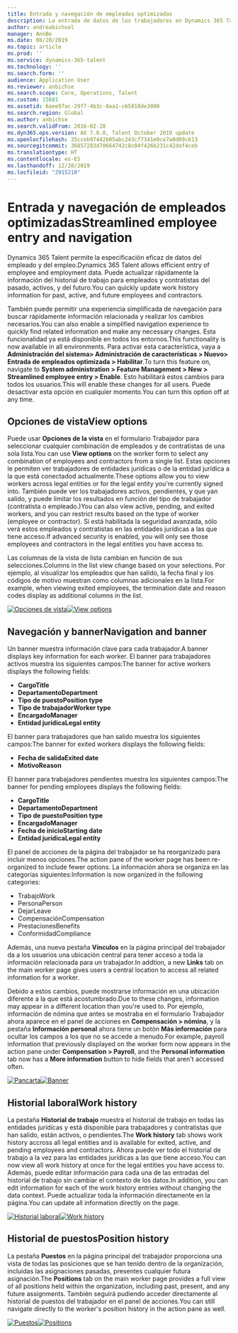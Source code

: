 ```yaml
---
title: Entrada y navegación de empleados optimizadas
description: La entrada de datos de los trabajadores en Dynamics 365 Talent se ha ampliado para permitir la entrada rápida para todos los empleados, del pasado, activos o del futuro. El modelo de navegación simplificado/consolidado se ha actualizado para buscar más rápidamente la información relacionada y ver y crear las actualizaciones necesarias.
author: andreabichsel
manager: AnnBe
ms.date: 08/20/2019
ms.topic: article
ms.prod: ''
ms.service: dynamics-365-talent
ms.technology: ''
ms.search.form: ''
audience: Application User
ms.reviewer: anbichse
ms.search.scope: Core, Operations, Talent
ms.custom: 15681
ms.assetid: 6aee97ac-29f7-4b3c-8aa1-c65810de3090
ms.search.region: Global
ms.author: anbichse
ms.search.validFrom: 2016-02-28
ms.dyn365.ops.version: AX 7.0.0, Talent October 2019 update
ms.openlocfilehash: 35cceb97442b05abc243cf7341e0ce7a0d09c613
ms.sourcegitcommit: 36857283d70664742c8c04f426b231c42daf4ceb
ms.translationtype: HT
ms.contentlocale: es-ES
ms.lasthandoff: 12/20/2019
ms.locfileid: "2915210"
---
```

# <a name="streamlined-employee-entry-and-navigation"></a><span data-ttu-id="8eba4-104">Entrada y navegación de empleados optimizadas</span><span class="sxs-lookup"><span data-stu-id="8eba4-104">Streamlined employee entry and navigation</span></span>

<span data-ttu-id="8eba4-105">Dynamics 365 Talent permite la especificación eficaz de datos del empleado y del empleo.</span><span class="sxs-lookup"><span data-stu-id="8eba4-105">Dynamics 365 Talent allows efficient entry of employee and employment data.</span></span> <span data-ttu-id="8eba4-106">Puede actualizar rápidamente la información del historial de trabajo para empleados y contratistas del pasado, activos, y del futuro.</span><span class="sxs-lookup"><span data-stu-id="8eba4-106">You can quickly update work history information for past, active, and future employees and contractors.</span></span>

<span data-ttu-id="8eba4-107">También puede permitir una experiencia simplificada de navegación para buscar rápidamente información relacionada y realizar los cambios necesarios.</span><span class="sxs-lookup"><span data-stu-id="8eba4-107">You can also enable a simplified navigation experience to quickly find related information and make any necessary changes.</span></span> <span data-ttu-id="8eba4-108">Esta funcionalidad ya está disponible en todos los entornos.</span><span class="sxs-lookup"><span data-stu-id="8eba4-108">This functionality is now available in all environments.</span></span> <span data-ttu-id="8eba4-109">Para activar esta característica, vaya a **Administración del sistema> Administración de características > Nuevo> Entrada de empleados optimizada > Habilitar**.</span><span class="sxs-lookup"><span data-stu-id="8eba4-109">To turn this feature on, navigate to **System administration > Feature Management > New > Streamlined employee entry > Enable**.</span></span> <span data-ttu-id="8eba4-110">Esto habilitará estos cambios para todos los usuarios.</span><span class="sxs-lookup"><span data-stu-id="8eba4-110">This will enable these changes for all users.</span></span> <span data-ttu-id="8eba4-111">Puede desactivar esta opción en cualquier momento.</span><span class="sxs-lookup"><span data-stu-id="8eba4-111">You can turn this option off at any time.</span></span>

## <a name="view-options"></a><span data-ttu-id="8eba4-112">Opciones de vista</span><span class="sxs-lookup"><span data-stu-id="8eba4-112">View options</span></span>

<span data-ttu-id="8eba4-113">Puede usar **Opciones de la vista** en el formulario Trabajador para seleccionar cualquier combinación de empleados y de contratistas de una sola lista.</span><span class="sxs-lookup"><span data-stu-id="8eba4-113">You can use **View options** on the worker form to select any combination of employees and contractors from a single list.</span></span> <span data-ttu-id="8eba4-114">Estas opciones le permiten ver trabajadores de entidades jurídicas o de la entidad jurídica a la que está conectadod actualmente.</span><span class="sxs-lookup"><span data-stu-id="8eba4-114">These options allow you to view workers across legal entities or for the legal entity you're currently signed into.</span></span> <span data-ttu-id="8eba4-115">También puede ver los trabajadores activos, pendientes, y que yan salido, y puede limitar los resultados en función del tipo de trabajador (contratista o empleado.)</span><span class="sxs-lookup"><span data-stu-id="8eba4-115">You can also view active, pending, and exited workers, and you can restrict results based on the type of worker (employee or contractor).</span></span> <span data-ttu-id="8eba4-116">Si está habilitada la seguridad avanzada, sólo verá estos empleados y contratistas en las entidades jurídicas a las que tiene acceso.</span><span class="sxs-lookup"><span data-stu-id="8eba4-116">If advanced security is enabled, you will only see those employees and contractors in the legal entities you have access to.</span></span>

<span data-ttu-id="8eba4-117">Las columnas de la vista de lista cambian en función de sus selecciones.</span><span class="sxs-lookup"><span data-stu-id="8eba4-117">Columns in the list view change based on your selections.</span></span> <span data-ttu-id="8eba4-118">Por ejemplo, al visualizar los empleados que han salido, la fecha final y los códigos de motivo muestran como columnas adicionales en la lista.</span><span class="sxs-lookup"><span data-stu-id="8eba4-118">For example, when viewing exited employees, the termination date and reason codes display as additional columns in the list.</span></span> 

<span data-ttu-id="8eba4-119">[![Opciones de vista](./media/Worker-view-option.png)](./media/worker-view-option.png)</span><span class="sxs-lookup"><span data-stu-id="8eba4-119">[![View options](./media/Worker-view-option.png)](./media/worker-view-option.png)</span></span>

## <a name="navigation-and-banner"></a><span data-ttu-id="8eba4-120">Navegación y banner</span><span class="sxs-lookup"><span data-stu-id="8eba4-120">Navigation and banner</span></span>

<span data-ttu-id="8eba4-121">Un banner muestra información clave para cada trabajador.</span><span class="sxs-lookup"><span data-stu-id="8eba4-121">A banner displays key information for each worker.</span></span> <span data-ttu-id="8eba4-122">El banner para trabajadores activos muestra los siguientes campos:</span><span class="sxs-lookup"><span data-stu-id="8eba4-122">The banner for active workers displays the following fields:</span></span>

- <span data-ttu-id="8eba4-123">**Cargo**</span><span class="sxs-lookup"><span data-stu-id="8eba4-123">**Title**</span></span>
- <span data-ttu-id="8eba4-124">**Departamento**</span><span class="sxs-lookup"><span data-stu-id="8eba4-124">**Department**</span></span>
- <span data-ttu-id="8eba4-125">**Tipo de puesto**</span><span class="sxs-lookup"><span data-stu-id="8eba4-125">**Position type**</span></span>
- <span data-ttu-id="8eba4-126">**Tipo de trabajador**</span><span class="sxs-lookup"><span data-stu-id="8eba4-126">**Worker type**</span></span>
- <span data-ttu-id="8eba4-127">**Encargado**</span><span class="sxs-lookup"><span data-stu-id="8eba4-127">**Manager**</span></span>
- <span data-ttu-id="8eba4-128">**Entidad jurídica**</span><span class="sxs-lookup"><span data-stu-id="8eba4-128">**Legal entity**</span></span>

<span data-ttu-id="8eba4-129">El banner para trabajadores que han salido muestra los siguientes campos:</span><span class="sxs-lookup"><span data-stu-id="8eba4-129">The banner for exited workers displays the following fields:</span></span>

- <span data-ttu-id="8eba4-130">**Fecha de salida**</span><span class="sxs-lookup"><span data-stu-id="8eba4-130">**Exited date**</span></span>
- <span data-ttu-id="8eba4-131">**Motivo**</span><span class="sxs-lookup"><span data-stu-id="8eba4-131">**Reason**</span></span>

<span data-ttu-id="8eba4-132">El banner para trabajadores pendientes muestra los siguientes campos:</span><span class="sxs-lookup"><span data-stu-id="8eba4-132">The banner for pending employees displays the following fields:</span></span>

- <span data-ttu-id="8eba4-133">**Cargo**</span><span class="sxs-lookup"><span data-stu-id="8eba4-133">**Title**</span></span>
- <span data-ttu-id="8eba4-134">**Departamento**</span><span class="sxs-lookup"><span data-stu-id="8eba4-134">**Department**</span></span>
- <span data-ttu-id="8eba4-135">**Tipo de puesto**</span><span class="sxs-lookup"><span data-stu-id="8eba4-135">**Position type**</span></span>
- <span data-ttu-id="8eba4-136">**Encargado**</span><span class="sxs-lookup"><span data-stu-id="8eba4-136">**Manager**</span></span>
- <span data-ttu-id="8eba4-137">**Fecha de inicio**</span><span class="sxs-lookup"><span data-stu-id="8eba4-137">**Starting date**</span></span>
- <span data-ttu-id="8eba4-138">**Entidad jurídica**</span><span class="sxs-lookup"><span data-stu-id="8eba4-138">**Legal entity**</span></span>

<span data-ttu-id="8eba4-139">El panel de acciones de la página del trabajador se ha reorganizado para incluir menos opciones.</span><span class="sxs-lookup"><span data-stu-id="8eba4-139">The action pane of the worker page has been re-organized to include fewer options.</span></span> <span data-ttu-id="8eba4-140">La información ahora se organiza en las categorías siguientes:</span><span class="sxs-lookup"><span data-stu-id="8eba4-140">Information is now organized in the following categories:</span></span> 

- <span data-ttu-id="8eba4-141">Trabajo</span><span class="sxs-lookup"><span data-stu-id="8eba4-141">Work</span></span>
- <span data-ttu-id="8eba4-142">Persona</span><span class="sxs-lookup"><span data-stu-id="8eba4-142">Person</span></span>
- <span data-ttu-id="8eba4-143">Dejar</span><span class="sxs-lookup"><span data-stu-id="8eba4-143">Leave</span></span>
- <span data-ttu-id="8eba4-144">Compensación</span><span class="sxs-lookup"><span data-stu-id="8eba4-144">Compensation</span></span>
- <span data-ttu-id="8eba4-145">Prestaciones</span><span class="sxs-lookup"><span data-stu-id="8eba4-145">Benefits</span></span>
- <span data-ttu-id="8eba4-146">Conformidad</span><span class="sxs-lookup"><span data-stu-id="8eba4-146">Compliance</span></span>

<span data-ttu-id="8eba4-147">Además, una nueva pestaña **Vínculos** en la página principal del trabajador da a los usuarios una ubicación central para tener acceso a toda la información relacionada para un trabajador.</span><span class="sxs-lookup"><span data-stu-id="8eba4-147">In addtion, a new **Links** tab on the main worker page gives users a central location to access all related information for a worker.</span></span>

<span data-ttu-id="8eba4-148">Debido a estos cambios, puede mostrarse información en una ubicación diferente a la que está acostumbrado.</span><span class="sxs-lookup"><span data-stu-id="8eba4-148">Due to these changes, information may appear in a different location than you're used to.</span></span> <span data-ttu-id="8eba4-149">Por ejemplo, información de nómina que antes se mostraba en el formulario Trabajador ahora aparece en el panel de acciones en **Compensación > nómina**, y la pestaña **Información personal** ahora tiene un botón **Más información** para ocultar los campos a los que no se accede a menudo.</span><span class="sxs-lookup"><span data-stu-id="8eba4-149">For example, payroll information that previously displayed on the worker form now appears in the action pane under **Compensation > Payroll**, and the **Personal information** tab now has a **More information** button to hide fields that aren't accessed often.</span></span>

<span data-ttu-id="8eba4-150">[![Pancarta](./media/Banner.png)](./media/Banner.png)</span><span class="sxs-lookup"><span data-stu-id="8eba4-150">[![Banner](./media/Banner.png)](./media/Banner.png)</span></span>

## <a name="work-history"></a><span data-ttu-id="8eba4-151">Historial laboral</span><span class="sxs-lookup"><span data-stu-id="8eba4-151">Work history</span></span>

<span data-ttu-id="8eba4-152">La pestaña **Historial de trabajo** muestra el historial de trabajo en todas las entidades jurídicas y está disponible para trabajadores y contratistas que han salido, están activos, o pendientes.</span><span class="sxs-lookup"><span data-stu-id="8eba4-152">The **Work history** tab shows work history accross all legal entities and is available for exited, active, and pending employees and contractors.</span></span> <span data-ttu-id="8eba4-153">Ahora puede ver todo el historial de trabajo a la vez para las entidades jurídicas a las que tiene acceso.</span><span class="sxs-lookup"><span data-stu-id="8eba4-153">You can now view all work history at once for the legal entities you have access to.</span></span> <span data-ttu-id="8eba4-154">Además, puede editar información para cada una de las entradas del historial de trabajo sin cambiar el contexto de los datos.</span><span class="sxs-lookup"><span data-stu-id="8eba4-154">In addition, you can edit information for each of the work history entries without changing the data context.</span></span> <span data-ttu-id="8eba4-155">Puede actualizar toda la información directamente en la página.</span><span class="sxs-lookup"><span data-stu-id="8eba4-155">You can update all information directly on the page.</span></span> 

<span data-ttu-id="8eba4-156">[![Historial laboral](./media/Worker-work-history.png)](./media/Worker-work-history.png)</span><span class="sxs-lookup"><span data-stu-id="8eba4-156">[![Work history](./media/Worker-work-history.png)](./media/Worker-work-history.png)</span></span>

## <a name="position-history"></a><span data-ttu-id="8eba4-157">Historial de puestos</span><span class="sxs-lookup"><span data-stu-id="8eba4-157">Position history</span></span>

<span data-ttu-id="8eba4-158">La pestaña **Puestos** en la página principal del trabajador proporciona una vista de todas las posiciones que se han tenido dentro de la organización, incluidas las asignaciones pasadas, presentes cualquier futura asignación.</span><span class="sxs-lookup"><span data-stu-id="8eba4-158">The **Positions** tab on the main worker page provides a full view of all positions held within the organization, including past, present, and any future assignments.</span></span> <span data-ttu-id="8eba4-159">También seguirá pudiendo acceder directamente al historial de puestos del trabajador en el panel de acciones.</span><span class="sxs-lookup"><span data-stu-id="8eba4-159">You can still navigate directly to the worker's position history in the action pane as well.</span></span>

<span data-ttu-id="8eba4-160">[![Puestos](./media/Worker-position-history.png)](./media/Worker-position-history.png)</span><span class="sxs-lookup"><span data-stu-id="8eba4-160">[![Positions](./media/Worker-position-history.png)](./media/Worker-position-history.png)</span></span>

